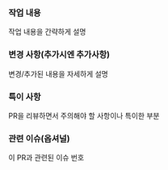 ### 작업 내용
작업 내용을 간략하게 설명

### 변경 사항(추가시엔 추가사항)
변경/추가된 내용을 자세하게 설명

### 특이 사항
PR을 리뷰하면서 주의해야 할 사항이나 특이한 부분

### 관련 이슈(옵셔널)
이 PR과 관련된 이슈 번호